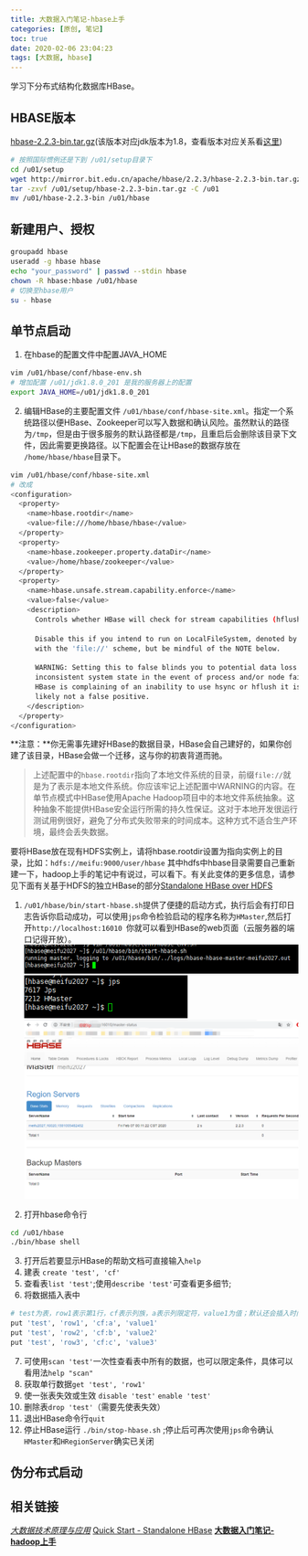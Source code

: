 ```yaml
---
title: 大数据入门笔记-hbase上手
categories: [原创, 笔记]
toc: true
date: 2020-02-06 23:04:23
tags: [大数据, hbase]
---
```

学习下分布式结构化数据库HBase。
<!--more-->
## HBASE版本
[hbase-2.2.3-bin.tar.gz](http://mirror.bit.edu.cn/apache/hbase/2.2.3/hbase-2.2.3-bin.tar.gz)(该版本对应jdk版本为1.8，查看版本对应关系看[这里](https://hbase.apache.org/book.html#java))
```bash
# 按照国际惯例还是下到 /u01/setup目录下
cd /u01/setup
wget http://mirror.bit.edu.cn/apache/hbase/2.2.3/hbase-2.2.3-bin.tar.gz
tar -zxvf /u01/setup/hbase-2.2.3-bin.tar.gz -C /u01
mv /u01/hbase-2.2.3-bin /u01/hbase
```
## 新建用户、授权
```bash
groupadd hbase
useradd -g hbase hbase
echo "your_password" | passwd --stdin hbase
chown -R hbase:hbase /u01/hbase
# 切换至hbase用户
su - hbase
```
## 单节点启动
1. 在hbase的配置文件中配置JAVA_HOME
```bash
vim /u01/hbase/conf/hbase-env.sh
# 增加配置 /u01/jdk1.8.0_201 是我的服务器上的配置
export JAVA_HOME=/u01/jdk1.8.0_201
```
2. 编辑HBase的主要配置文件 `/u01/hbase/conf/hbase-site.xml`。指定一个系统路径以便HBase、Zookeeper可以写入数据和确认风险。虽然默认的路径为`/tmp`，但是由于很多服务的默认路径都是`/tmp`，且重启后会删除该目录下文件，因此需要更换路径。以下配置会在让HBase的数据存放在 `/home/hbase/hbase`目录下。
```bash
vim /u01/hbase/conf/hbase-site.xml
# 改成
<configuration>
  <property>
    <name>hbase.rootdir</name>
    <value>file:///home/hbase/hbase</value>
  </property>
  <property>
    <name>hbase.zookeeper.property.dataDir</name>
    <value>/home/hbase/zookeeper</value>
  </property>
  <property>
    <name>hbase.unsafe.stream.capability.enforce</name>
    <value>false</value>
    <description>
      Controls whether HBase will check for stream capabilities (hflush/hsync).

      Disable this if you intend to run on LocalFileSystem, denoted by a rootdir
      with the 'file://' scheme, but be mindful of the NOTE below.

      WARNING: Setting this to false blinds you to potential data loss and
      inconsistent system state in the event of process and/or node failures. If
      HBase is complaining of an inability to use hsync or hflush it is most
      likely not a false positive.
    </description>
  </property>
</configuration>
```
**注意：**你无需事先建好HBase的数据目录，HBase会自己建好的，如果你创建了该目录，HBase会做一个迁移，这与你的初衷背道而驰。
> 上述配置中的`hbase.rootdir`指向了本地文件系统的目录，前缀`file://`就是为了表示是本地文件系统。你应该牢记上述配置中WARNING的内容。在单节点模式中HBase使用Apache Hadoop项目中的本地文件系统抽象。这种抽象不能提供HBase安全运行所需的持久性保证。这对于本地开发很运行测试用例很好，避免了分布式失败带来的时间成本。这种方式不适合生产环境，最终会丢失数据。

要将HBase放在现有HDFS实例上，请将hbase.rootdir设置为指向实例上的目录，比如：`hdfs://meifu:9000/user/hbase` 其中hdfs中hbase目录需要自己重新建一下，hadoop上手的笔记中有说过，可以看下。有关此变体的更多信息，请参见下面有关基于HDFS的独立HBase的部分[Standalone HBase over HDFS](https://hbase.apache.org/book.html#standalone_dist)

1. `/u01/hbase/bin/start-hbase.sh`提供了便捷的启动方式，执行后会有打印日志告诉你启动成功，可以使用`jps`命令检验启动的程序名称为`HMaster`,然后打开`http://localhost:16010 `你就可以看到HBase的web页面（云服务器的端口记得开放）。
![20200207-1.png](/img/blog/20200207-1.png)
![20200207-2.png](/img/blog/20200207-2.png)
![20200207-3.png](/img/blog/20200207-3.png)

2. 打开hbase命令行
```bash
cd /u01/hbase
./bin/hbase shell
```
3. 打开后若要显示HBase的帮助文档可直接输入`help`
4. 建表 `create 'test', 'cf'`
5. 查看表`list 'test'`;使用`describe 'test'`可查看更多细节;
6. 将数据插入表中
```bash
# test为表，row1表示第1行，cf表示列族，a表示列限定符，value1为值；默认还会插入时间戳，也可以自己插入
put 'test', 'row1', 'cf:a', 'value1'
put 'test', 'row2', 'cf:b', 'value2'
put 'test', 'row3', 'cf:c', 'value3'
```
7. 可使用`scan 'test'`一次性查看表中所有的数据，也可以限定条件，具体可以看用法`help "scan"`
8. 获取单行数据`get 'test', 'row1'`
9. 使一张表失效或生效 `disable 'test'` `enable 'test'`
10. 删除表`drop 'test'`（需要先使表失效）
11. 退出HBase命令行`quit`
12. 停止HBase运行 `./bin/stop-hbase.sh` ;停止后可再次使用`jps`命令确认`HMaster`和`HRegionServer`确实已关闭

## 伪分布式启动


## 相关链接
[*大数据技术原理与应用*](https://study.163.com/course/courseMain.htm?courseId=1002887002)
[Quick Start - Standalone HBase](https://hbase.apache.org/book.html#quickstart)
[**大数据入门笔记-hadoop上手**](/2020/02/05/大数据入门笔记-hadoop上手/)